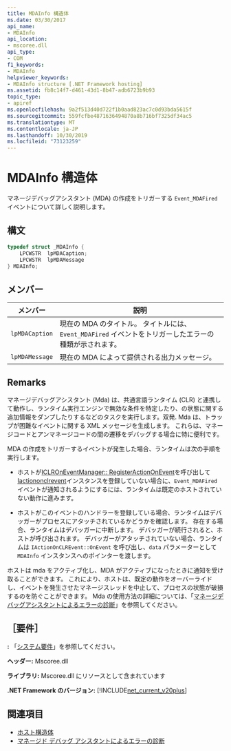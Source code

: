 ```yaml
---
title: MDAInfo 構造体
ms.date: 03/30/2017
api_name:
- MDAInfo
api_location:
- mscoree.dll
api_type:
- COM
f1_keywords:
- MDAInfo
helpviewer_keywords:
- MDAInfo structure [.NET Framework hosting]
ms.assetid: fb8c14f7-d461-43d1-8b47-adb6723b9b93
topic_type:
- apiref
ms.openlocfilehash: 9a2f513d40d722f1b0aad823ac7c0d93bda5615f
ms.sourcegitcommit: 559fcfbe4871636494870a8b716bf7325df34ac5
ms.translationtype: MT
ms.contentlocale: ja-JP
ms.lasthandoff: 10/30/2019
ms.locfileid: "73123259"
---
```

# <a name="mdainfo-structure"></a>MDAInfo 構造体
マネージデバッグアシスタント (MDA) の作成をトリガーする `Event_MDAFired` イベントについて詳しく説明します。  
  
## <a name="syntax"></a>構文  
  
```cpp  
typedef struct _MDAInfo {  
    LPCWSTR  lpMDACaption;  
    LPCWSTR  lpMDAMessage  
} MDAInfo;  
```  
  
## <a name="members"></a>メンバー  
  
|メンバー|説明|  
|------------|-----------------|  
|`lpMDACaption`|現在の MDA のタイトル。 タイトルには、`Event_MDAFired` イベントをトリガーしたエラーの種類が示されます。|  
|`lpMDAMessage`|現在の MDA によって提供される出力メッセージ。|  
  
## <a name="remarks"></a>Remarks  
 マネージデバッグアシスタント (Mda) は、共通言語ランタイム (CLR) と連携して動作し、ランタイム実行エンジンで無効な条件を特定したり、の状態に関する追加情報をダンプしたりするなどのタスクを実行します。双発. Mda は、トラップが困難なイベントに関する XML メッセージを生成します。 これらは、マネージコードとアンマネージコードの間の遷移をデバッグする場合に特に便利です。  
  
 MDA の作成をトリガーするイベントが発生した場合、ランタイムは次の手順を実行します。  
  
- ホストが[ICLROnEventManager:: RegisterActionOnEvent](../../../../docs/framework/unmanaged-api/hosting/iclroneventmanager-registeractiononevent-method.md)を呼び出して[Iactiononclrevent](../../../../docs/framework/unmanaged-api/hosting/iactiononclrevent-interface.md)インスタンスを登録していない場合に、`Event_MDAFired` イベントが通知されるようにするには、ランタイムは既定のホストされていない動作に進みます。  
  
- ホストがこのイベントのハンドラーを登録している場合、ランタイムはデバッガーがプロセスにアタッチされているかどうかを確認します。 存在する場合、ランタイムはデバッガーに中断します。 デバッガーが続行されると、ホストが呼び出されます。 デバッガーがアタッチされていない場合、ランタイムは `IActionOnCLREvent::OnEvent` を呼び出し、`data` パラメーターとして `MDAInfo` インスタンスへのポインターを渡します。  
  
 ホストは mda をアクティブ化し、MDA がアクティブになったときに通知を受け取ることができます。 これにより、ホストは、既定の動作をオーバーライドし、イベントを発生させたマネージスレッドを中止して、プロセスの状態が破損するのを防ぐことができます。 Mda の使用方法の詳細については、「[マネージデバッグアシスタントによるエラーの診断](../../../../docs/framework/debug-trace-profile/diagnosing-errors-with-managed-debugging-assistants.md)」を参照してください。  
  
## <a name="requirements"></a>［要件］  
 **:** 「[システム要件](../../../../docs/framework/get-started/system-requirements.md)」を参照してください。  
  
 **ヘッダー:** Mscoree.dll  
  
 **ライブラリ:** Mscoree.dll にリソースとして含まれています  
  
 **.NET Framework のバージョン:** [!INCLUDE[net_current_v20plus](../../../../includes/net-current-v20plus-md.md)]  
  
## <a name="see-also"></a>関連項目

- [ホスト構造体](../../../../docs/framework/unmanaged-api/hosting/hosting-structures.md)
- [マネージド デバッグ アシスタントによるエラーの診断](../../../../docs/framework/debug-trace-profile/diagnosing-errors-with-managed-debugging-assistants.md)
